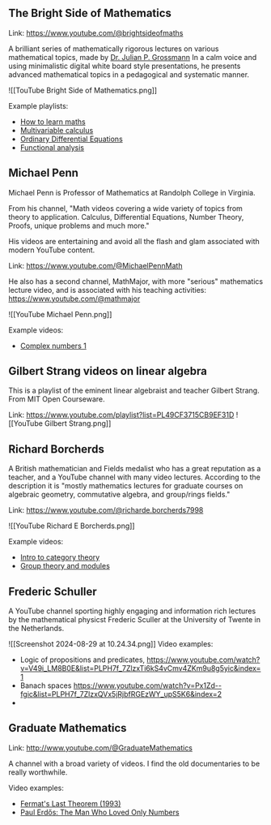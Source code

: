 ## The Bright Side of Mathematics

Link: https://www.youtube.com/@brightsideofmaths

A brilliant series of mathematically rigorous lectures on various mathematical topics, made by [Dr. Julian P. Grossmann](https://jp-g.de) In a calm voice and using minimalistic digital white board style presentations, he presents advanced mathematical topics in a pedagogical and systematic manner.


![[TouTube Bright Side of Mathematics.png]]

Example playlists:
- [How to learn maths](https://www.youtube.com/watch?v=Ob_S-w54f14&list=PLBh2i93oe2quqtKOibchMxIbuLY41RmJa)
- [Multivariable calculus](https://www.youtube.com/watch?v=4QhZTagNq9Q&list=PLBh2i93oe2qv4G2AyarkbR3OKBml0hXEg)
- [Ordinary Differential Equations](https://www.youtube.com/watch?v=pOD5oKpBP-c&list=PLBh2i93oe2qtAFfLUm_dAVcTf3N9McK0U)
- [Functional analysis](https://www.youtube.com/watch?v=yDdxFBcvSGw&list=PLBh2i93oe2qsGKDOsuVVw-OCAfprrnGfr)

## Michael Penn

Michael Penn is Professor of Mathematics at Randolph College in Virginia.

From his channel, "Math videos covering a wide variety of topics from theory to application. Calculus, Differential Equations, Number Theory, Proofs, unique problems and much more."

His videos are entertaining and avoid all the flash and glam associated with modern YouTube content. 

Link: https://www.youtube.com/@MichaelPennMath

He also has a second channel, MathMajor, with more "serious" mathematics lecture video, and is associated with his teaching activities: https://www.youtube.com/@mathmajor



![[YouTube Michael Penn.png]]

Example videos:
- [Complex numbers 1](https://www.youtube.com/watch?v=OAahmA7lr8Q&list=PLVMgvCDIRy1wzJcFNGw7t4tehgzhFtBpm)



## Gilbert Strang videos on linear algebra

This is a playlist of the eminent linear algebraist and teacher Gilbert Strang. From MIT Open Courseware.

Link: https://www.youtube.com/playlist?list=PL49CF3715CB9EF31D
![[YouTube Gilbert Strang.png]]

## Richard Borcherds

A British mathematician and Fields medalist who has a great reputation as a teacher, and a YouTube channel with many video lectures. According to the description it is "mostly mathematics lectures for graduate courses on algebraic geometry, commutative algebra, and group/rings fields."

Link: https://www.youtube.com/@richarde.borcherds7998


![[YouTube Richard E Borcherds.png]]


Example videos:
- [Intro to category theory](https://www.youtube.com/watch?v=JOp7mH72Jlg&list=PL8yHsr3EFj51F9XZ_Ka4bLnQoxTdMx0AL)
- [Group theory and modules](https://www.youtube.com/watch?v=4WmIDodIgac&list=PL8yHsr3EFj52XDLrmvrFDgwcf6XOm2TEE)


## Frederic Schuller

A YouTube channel sporting highly engaging and information rich lectures by the mathematical physicst Frederic Sculler at the University of Twente in the Netherlands.



![[Screenshot 2024-08-29 at 10.24.34.png]]
Video examples:
- Logic of propositions and predicates, https://www.youtube.com/watch?v=V49i_LM8B0E&list=PLPH7f_7ZlzxTi6kS4vCmv4ZKm9u8g5yic&index=1
- Banach spaces https://www.youtube.com/watch?v=Px1Zd--fgic&list=PLPH7f_7ZlzxQVx5jRjbfRGEzWY_upS5K6&index=2
- 

## Graduate Mathematics

Link: http://www.youtube.com/@GraduateMathematics

A channel with a broad variety of videos. I find the old documentaries to be really worthwhile.

Video examples:
- [Fermat's Last Theorem (1993)](https://www.youtube.com/watch?v=6ymTZEeTjI8&t=32s)
- [Paul Erdős: The Man Who Loved Only Numbers](https://www.youtube.com/watch?v=9634A0iBw7w)

